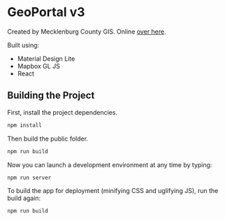 # GeoPortal v3

Created by Mecklenburg County GIS. Online [over here](http://mcmap.org/geoportal/).

Built using:

* Material Design Lite
* Mapbox GL JS
* React

## Building the Project

First, install the project dependencies.

``` bash
npm install
```

Then build the public folder.

``` bash
npm run build
```

Now you can launch a development environment at any time by typing:

``` bash
npm run server
```

 To build the app for deployment (minifying CSS and uglifying JS), run the build again:

``` bash
npm run build
```
